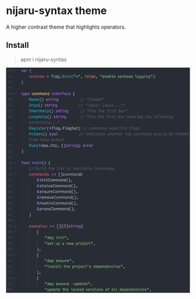 # nijaru-syntax theme

A higher contrast theme that highlights operators.

## Install
> apm i nijaru-syntax

![screenshot](screenshot.png)
